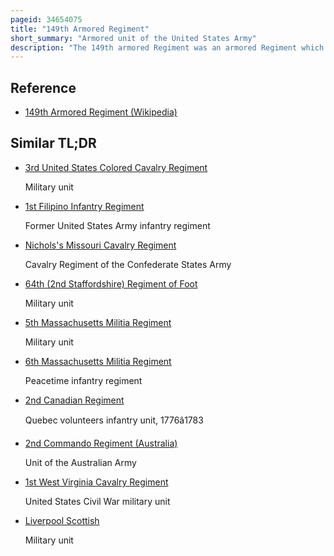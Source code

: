 ```yaml
---
pageid: 34654075
title: "149th Armored Regiment"
short_summary: "Armored unit of the United States Army"
description: "The 149th armored Regiment was an armored Regiment which was Part of the California army national Guard. Its Lineage Dates back to a Cavalry Unit organized in Salinas in 1895. As Troop c the Unit's first major Action occurred when it deployed to help the Aftermath of the 1906 San Francisco Earthquake. As Troop c the Unit continued Service along the mexican-us Border near Nogales arizona in 1916 to deter further Border Incursions due to Events surrounding the Pancho Villa Expedition. After the united States' Entry into World War I as Part of the 40th Division Troop C was activated in 1918 and then reorganized and redesignated as Company b the Battalion was deployed to france and returned to the united States in 1919."
---
```


## Reference

- [149th Armored Regiment (Wikipedia)](https://en.wikipedia.org/?curid=34654075)

## Similar TL;DR

- [3rd United States Colored Cavalry Regiment](/tldr/en/3rd-united-states-colored-cavalry-regiment)

  Military unit

- [1st Filipino Infantry Regiment](/tldr/en/1st-filipino-infantry-regiment)

  Former United States Army infantry regiment

- [Nichols's Missouri Cavalry Regiment](/tldr/en/nicholss-missouri-cavalry-regiment)

  Cavalry Regiment of the Confederate States Army

- [64th (2nd Staffordshire) Regiment of Foot](/tldr/en/64th-2nd-staffordshire-regiment-of-foot)

  Military unit

- [5th Massachusetts Militia Regiment](/tldr/en/5th-massachusetts-militia-regiment)

  Military unit

- [6th Massachusetts Militia Regiment](/tldr/en/6th-massachusetts-militia-regiment)

  Peacetime infantry regiment

- [2nd Canadian Regiment](/tldr/en/2nd-canadian-regiment)

  Quebec volunteers infantry unit, 1776â1783

- [2nd Commando Regiment (Australia)](/tldr/en/2nd-commando-regiment-australia)

  Unit of the Australian Army

- [1st West Virginia Cavalry Regiment](/tldr/en/1st-west-virginia-cavalry-regiment)

  United States Civil War military unit

- [Liverpool Scottish](/tldr/en/liverpool-scottish)

  Military unit
